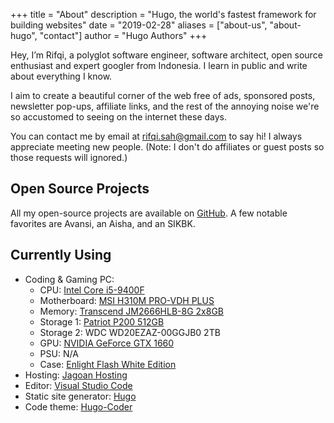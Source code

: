 +++
title = "About"
description = "Hugo, the world's fastest framework for building websites"
date = "2019-02-28"
aliases = ["about-us", "about-hugo", "contact"]
author = "Hugo Authors"
+++

Hey, I’m Rifqi, a polyglot software engineer, software architect, open source enthusiast and expert googler from Indonesia. I learn in public and write about everything I know.

I aim to create a beautiful corner of the web free of ads, sponsored posts, newsletter pop-ups, affiliate links, and the rest of the annoying noise we're so accustomed to seeing on the internet these days.

You can contact me by email at [rifqi.sah@gmail.com](mailto:rifqi.sah@gmail.com) to say hi! I always appreciate meeting new people. (Note: I don't do affiliates or guest posts so those requests will ignored.)

## Open Source Projects
All my open-source projects are available on [GitHub](https://github.com/rifqisah). A few notable favorites are Avansi, an Aisha, and an SIKBK.

## Currently Using
- Coding & Gaming PC:
   - CPU: [Intel Core i5-9400F](https://ark.intel.com/content/www/us/en/ark/products/190883/intel-core-i5-9400f-processor-9m-cache-up-to-4-10-ghz.html)
   - Motherboard: [MSI H310M PRO-VDH PLUS](https://www.msi.com/Motherboard/H310M-PRO-VDH-PLUS.html)
   - Memory: [Transcend JM2666HLB-8G 2x8GB](https://www.transcend-info.com/Products/No-974)
   - Storage 1: [Patriot P200 512GB](https://info.patriotmemory.com/patriot-p200-solid-state-drive)
   - Storage 2: WDC WD20EZAZ-00GGJB0 2TB
   - GPU: [NVIDIA GeForce GTX 1660](https://www.nvidia.com/en-us/geforce/graphics-cards/gtx-1660-ti/)
   - PSU: N/A
   - Case: [Enlight Flash White Edition](https://enlight-indonesia.com/product/enlight-flash-white-edition/)
- Hosting: [Jagoan Hosting](https://jagoanhosting.com/)
- Editor: [Visual Studio Code](https://code.visualstudio.com/)
- Static site generator: [Hugo](https://gohugo.io/)
- Code theme: [Hugo-Coder](https://github.com/luizdepra/hugo-coder)